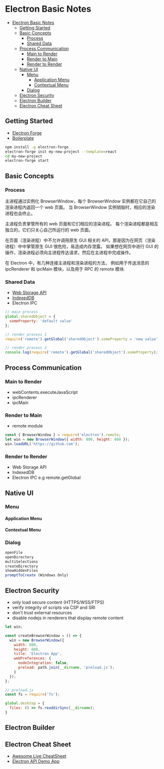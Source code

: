 # Electron Basic Notes

<!-- TOC -->

- [Electron Basic Notes](#electron-basic-notes)
  - [Getting Started](#getting-started)
  - [Basic Concepts](#basic-concepts)
    - [Process](#process)
    - [Shared Data](#shared-data)
  - [Process Communication](#process-communication)
    - [Main to Render](#main-to-render)
    - [Render to Main](#render-to-main)
    - [Render to Render](#render-to-render)
  - [Native UI](#native-ui)
    - [Menu](#menu)
      - [Application Menu](#application-menu)
      - [Contextual Menu](#contextual-menu)
    - [Dialog](#dialog)
  - [Electron Security](#electron-security)
  - [Electron Builder](#electron-builder)
  - [Electron Cheat Sheet](#electron-cheat-sheet)

<!-- /TOC -->

## Getting Started

- [Electron Forge](https://electronforge.io)
- [Boilerplate](https://github.com/electron-react-boilerplate)

```bash
npm install -g electron-forge
electron-forge init my-new-project --template=react
cd my-new-project
electron-forge start
```

## Basic Concepts

### Process

主进程通过实例化 BrowserWindow，每个 BrowserWindow 实例都在它自己的渲染进程内返回一个 web 页面。
当 BrowserWindow 实例销毁时，相应的渲染进程也会终止。

主进程负责掌管所有的 web 页面和它们相应的渲染进程。
每个渲染进程都是相互独立的，它们只关心自己所运行的 web 页面。

在页面（渲染进程）中不允许调用原生 GUI 相关的 API，那是因为在网页（渲染进程）中中掌管原生 GUI 很危险，易造成内存泄露。
如果想在网页中进行 GUI 的操作，渲染进程必须向主进程传达请求，然后在主进程中完成操作。

在 Electron 中，有几种连接主进程和渲染进程的方法，
例如用于传送消息的 ipcRenderer 和 ipcMain 模块，以及用于 RPC 的 remote 模块.

### Shared Data

- [Web Storage API](https://developer.mozilla.org/en-US/docs/Web/API/Storage)
- [IndexedDB](https://developer.mozilla.org/en-US/docs/Web/API/IndexedDB_API)
- Electron IPC

```js
// main process
global.sharedObject = {
  someProperty: 'default value'
};

// render process 1
require('remote').getGlobal('sharedObject').someProperty = 'new value';

// render process 2
console.log(require('remote').getGlobal('sharedObject').someProperty);
```

## Process Communication

### Main to Render

- webContents.executeJavaScript
- ipcRenderer
- ipcMain

### Render to Main

- remote module

```js
const { BrowserWindow } = require('electron').remote;
let win = new BrowserWindow({ width: 800, height: 600 });
win.loadURL('https://github.com');
```

### Render to Render

- Web Storage API
- IndexedDB
- Electron IPC e.g remote.getGlobal

## Native UI

### Menu

#### Application Menu

#### Contextual Menu

### Dialog

```js
openFile
openDirectory
multiSelections
createDirectory
showHiddenFiles
promptToCreate (Windows Only)
```

## Electron Security

- only load secure content (HTTPS/WSS/FTPS)
- verify integrity of scripts via CSP and SRI
- don't trust external resources
- disable nodejs in renderers that display remote content

```js
let win;

const createBrowserWindow = () => {
  win = new BrowserWindow({
    width: 800,
    height: 600,
    title: 'Electron App',
    webPreferences: {
      nodeIntegration: false,
      preload: path.join(__dirname, 'preload.js');
    }
  });
};
```

```js
// preload.js
const fs = require('fs');

global.desktop = {
  files: () => fs.readdirSync(__dirname);
}
```

## Electron Builder

## Electron Cheat Sheet

- [Awesome Live CheatSheet](https://github.com/ConardLi/electron-react)
- [Electron API Demo App](https://github.com/demopark/electron-api-demos-Zh_CN)
